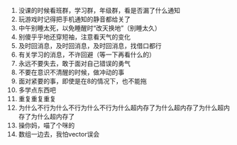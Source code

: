 1. 没课的时候看班群，学习群，年级群，看是否漏了什么通知
2. 玩游戏时记得把手机通知的静音都给关了
3. 中午别睡太死，以免睡醒时“改天换地”（别睡太久）
4. 别傻乎乎地还穿短袖，注意看天气的变化
5. 及时回消息，及时回消息，及时回消息，找借口都行
6. 有关学习的消息，不许回避（等一下再看什么的）
7. 永远不要失去，敢于面对自己错误的勇气
8. 不要在意识不清醒的时候，做冲动的事
9. 面对紧要的事，即使是在8的情况下，也不能拖
10. 多学点东西吧
11. 重复重复重复
12. 为什么不行为什么不行为什么不行为什么超内存了为什么超内存了为什么超内存了为什么超内存了
13. 操你妈，喵了个咪的
14. 数组一边去，我怕vector误会
